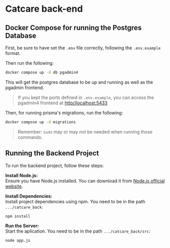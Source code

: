 # Catcare back-end

## Docker Compose for running the Postgres Database

First, be sure to have set the `.env` file correctly, following the `.env.example` format.

Then run the following:

```sh
docker compose up -d db pgadmin4
```

This will get the postgres database to be up and running as well as the pgadmin frontend.

> If you kept the ports defined in `.env.example`, you can access the pgadmin4 frontend at [http//localhost:5433](http://localhost:5433)

Then, for running prisma's migrations, run the following:

```sh
docker compose up -d migrations
```

> Remember: `sudo` may or may not be needed when running those commands.

## Running the Backend Project

To run the backend project, follow these steps:

**Install Node.js:** \
Ensure you have Node.js installed. You can download it from [Node.js official website](https://nodejs.org/).

**Install Dependencies:** \
Install project dependencies using npm. You need to be in the path `.../catcare_back`:

```sh
npm install
```

**Run the Server:** \
Start the aplication. You need to be in the path `.../catcare_back/src`:

```sh
node app.js
```